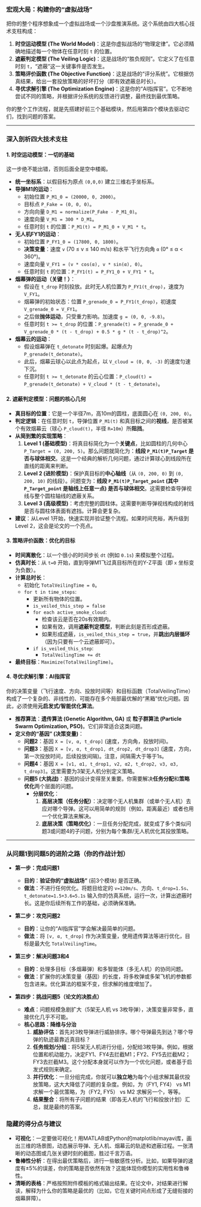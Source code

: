 ### **宏观大局：构建你的“虚拟战场”**

把你的整个程序想象成一个虚拟战场或一个沙盘推演系统。这个系统由四大核心技术支柱构成：

1.  **时空运动模型 (The World Model)**：这是你虚拟战场的“物理定律”。它必须精确地描述每一个物体在任意时刻 `t` 的位置。
2.  **遮蔽判定模型 (The Veiling Logic)**：这是战场的“胜负规则”。它定义了在任意时刻 `t`，“遮蔽”这一关键事件是否发生。
3.  **策略评价函数 (The Objective Function)**：这是战场的“评分系统”。它根据仿真结果，给出一套投放策略的好坏打分（即有效遮蔽总时长）。
4.  **寻优求解引擎 (The Optimization Engine)**：这是你的“AI指挥官”。它不断地尝试不同的策略，并根据评分系统的反馈进行调整，最终找到最优策略。

你的整个工作流程，就是先搭建好前三个基础模块，然后用第四个模块去驱动它们，找到问题的答案。

---

### **深入剖析四大技术支柱**

#### **1. 时空运动模型：一切的基础**

这一步绝不能出错，否则后面全是空中楼阁。

*   **统一坐标系**：以假目标为原点 `(0,0,0)` 建立三维右手坐标系。
*   **导弹M1的运动**：
    *   初始位置 `P_M1_0 = (20000, 0, 2000)`。
    *   目标点 `P_Fake = (0, 0, 0)`。
    *   方向向量 `D_M1 = normalize(P_Fake - P_M1_0)`。
    *   速度向量 `V_M1 = 300 * D_M1`。
    *   任意时刻 `t` 的位置：`P_M1(t) = P_M1_0 + V_M1 * t`。
*   **无人机FY1的运动**：
    *   初始位置 `P_FY1_0 = (17800, 0, 1800)`。
    *   **决策变量**：速度 `v` (70 ≤ v ≤ 140 m/s) 和水平飞行方向角 `α` (0° ≤ α < 360°)。
    *   速度向量 `V_FY1 = (v * cos(α), v * sin(α), 0)`。
    *   任意时刻 `t` 的位置：`P_FY1(t) = P_FY1_0 + V_FY1 * t`。
*   **烟幕弹的运动（关键！）**：
    *   假设在 `t_drop` 时刻投放。此时无人机位置为 `P_FY1(t_drop)`，速度为 `V_FY1`。
    *   烟幕弹的初始状态：位置 `P_grenade_0 = P_FY1(t_drop)`，初速度 `V_grenade_0 = V_FY1`。
    *   之后做**抛体运动**，只受重力影响。加速度 `g = (0, 0, -9.8)`。
    *   任意时刻 `t >= t_drop` 的位置：`P_grenade(t) = P_grenade_0 + V_grenade_0 * (t - t_drop) + 0.5 * g * (t - t_drop)^2`。
*   **烟幕云的运动**：
    *   假设烟幕弹在 `t_detonate` 时刻起爆。起爆点为 `P_grenade(t_detonate)`。
    *   此后，烟幕云球心以此点为起点，以 `V_cloud = (0, 0, -3)` 的速度匀速下沉。
    *   任意时刻 `t >= t_detonate` 的云心位置：`P_cloud(t) = P_grenade(t_detonate) + V_cloud * (t - t_detonate)`。

#### **2. 遮蔽判定模型：问题的核心几何**

*   **真目标的位置**：它是一个半径7m，高10m的圆柱，底面圆心在 `(0, 200, 0)`。
*   **判定逻辑**：在任意时刻 `t`，导弹位置 `P_M1(t)` 和真目标之间的**视线**，是否被某个有效烟幕云（球心 `P_cloud(t)`，半径 `R=10m`）所**阻挡**。
*   **从简到繁的实现策略**：
    1.  **Level 1 (基础模型)**：将真目标简化为一个**关键点**，比如圆柱的几何中心 `P_Target = (0, 200, 5)`。那么问题就简化为：**线段 `P_M1(t)P_Target` 是否与球体相交**。这是一个经典的解析几何问题，通过计算球心到线段所在直线的距离来判断。
    2.  **Level 2 (进阶模型)**：保护真目标的**中心轴线**（从 `(0, 200, 0)` 到 `(0, 200, 10)` 的线段）。问题变为：**线段 `P_M1(t)P_Target_point` (其中 `P_Target_point` 是轴线上任意一点) 是否与球体相交**。这需要检查导弹视线与整个圆柱轴线的遮蔽关系。
    3.  **Level 3 (高级模型)**：考虑完整的圆柱体。这需要判断导弹视线构成的射线是否与圆柱体表面有遮挡。计算会更复杂。
*   **建议**：从Level 1开始，快速实现并验证整个流程。如果时间充裕，再升级到Level 2，这会是论文的一个亮点。

#### **3. 策略评价函数：优化的目标**

*   **时间离散化**：以一个很小的时间步长 `dt` (例如 `0.1s`) 来模拟整个过程。
*   **仿真时长**：从 `t=0` 开始，直到导弹M1飞过真目标所在的Y-Z平面（即 `x` 坐标变为负数）。
*   **计算总时长**：
    *   初始化 `TotalVeilingTime = 0`。
    *   `for t in time_steps`:
        *   更新所有物体的位置。
        *   `is_veiled_this_step = false`
        *   `for each active_smoke_cloud`:
            *   检查该云是否在20s有效期内。
            *   如果有效，调用**遮蔽判定模型**，判断此刻是否形成遮蔽。
            *   如果形成遮蔽，`is_veiled_this_step = true`，并**跳出内层循环**（因为只要有一个云遮蔽即可）。
        *   `if is_veiled_this_step`:
            *   `TotalVeilingTime += dt`
*   **最终目标**：`Maximize(TotalVeilingTime)`。

#### **4. 寻优求解引擎：AI指挥官**

你的决策变量（飞行速度、方向、投放时间等）和目标函数（TotalVeilingTime）构成了一个复杂的、非线性的、可能存在多个局部最优解的“黑箱”优化问题。因此，必须使用**元启发式/智能优化算法**。

*   **推荐算法**：**遗传算法 (Genetic Algorithm, GA)** 或 **粒子群算法 (Particle Swarm Optimization, PSO)**。它们非常适合这类问题。
*   **定义你的“基因” (决策变量)**：
    *   **问题2**：基因 `X = [v, α, t_drop]` (速度，方向角，投放时间)。
    *   **问题3**：基因 `X = [v, α, t_drop1, dt_drop2, dt_drop3]` (速度，方向，第一次投放时间，后续投放间隔)。注意，间隔需大于等于1s。
    *   **问题4**：基因 `X = [v1, α1, t_drop1, v2, α2, t_drop2, v3, α3, t_drop3]`。这里需要为3架无人机分别定义策略。
    *   **问题5 (大挑战)**：基因的设计变得至关重要。你需要解决**任务分配**和**策略优化**两个层面的问题。
        *   **分层优化**：
            1.  **高层决策（任务分配）**：决定哪个无人机集群（或单个无人机）去应对哪个导弹。这可以用简单的规则（例如，距离最近）或者也用一个优化算法来解决。
            2.  **底层决策（策略优化）**：一旦任务分配完成，就变成了多个类似问题3或问题4的子问题，分别为每个集群/无人机优化其投放策略。

---

### **从问题1到问题5的进阶之路（你的作战计划）**

*   **第一步：完成问题1**
    *   **目的**：**验证你的“虚拟战场”** (前3个模块) 是否正确。
    *   **做法**：不进行任何优化。将题目给定的 `v=120m/s`、方向、`t_drop=1.5s`、`t_detonate=1.5+3.6=5.1s` 输入你的仿真系统，运行一次，计算出遮蔽时长。这是你后续所有工作的基础，必须确保准确。

*   **第二步：攻克问题2**
    *   **目的**：让你的“AI指挥官”学会解决最简单的问题。
    *   **做法**：将 `[v, α, t_drop]` 作为决策变量，使用遗传算法等进行优化，目标是最大化 `TotalVeilingTime`。

*   **第三步：解决问题3和4**
    *   **目的**：处理多目标（多烟幕弹）和多智能体（多无人机）的协同问题。
    *   **做法**：扩展你的决策变量（基因）的长度，将多枚弹或多架飞机的参数都包含进来。优化算法的框架不变，但求解的维度增加了。

*   **第四步：挑战问题5（论文的决胜点）**
    *   **难点**：问题规模急剧扩大（5架无人机 vs 3枚导弹），决策变量非常多，直接优化几乎不可能。
    *   **核心思路：降维与分治**
        1.  **威胁评估**：首先对3枚导弹进行威胁排序。哪个导弹最先到达？哪个导弹的轨迹最靠近真目标？
        2.  **任务规划/分组**：将5架无人机进行分组，分配给3枚导弹。例如，根据位置和机动能力，决定FY1、FY4去拦截M1；FY2、FY5去拦截M2；FY3去拦截M3。这个分配本身就可以作为一个优化问题，或者基于启发式规则来确定。
        3.  **并行优化**：一旦分组完成，你就可以**独立地**为每个小组求解其最优投放策略，这大大降低了问题的复杂度。例如，为（FY1, FY4） vs M1 求解一个最优策略，为（FY2, FY5） vs M2 求解另一个，等等。
        4.  **结果整合**：将所有子问题的结果（即各无人机的飞行和投放计划）汇总，就是最终的答案。

### **隐藏的得分点与建议**

*   **可视化**：一定要做可视化！用MATLAB或Python的matplotlib/mayavi库，画出三维的场景图，动态展示导弹、无人机、烟幕云的轨迹和遮蔽过程。一张清晰的动态图或几张关键时刻的截图，胜过千言万语。
*   **鲁棒性分析**：在得出最优策略后，进行一些敏感性分析。比如，如果导弹的速度有±5%的误差，你的策略是否依然有效？这能体现你模型的实用性和鲁棒性。
*   **清晰的表格**：严格按照附件模板的格式输出结果。在论文中，对结果进行解读，解释为什么你的策略是最优的（比如，它在关键时间点形成了无缝衔接的烟幕屏障）。
